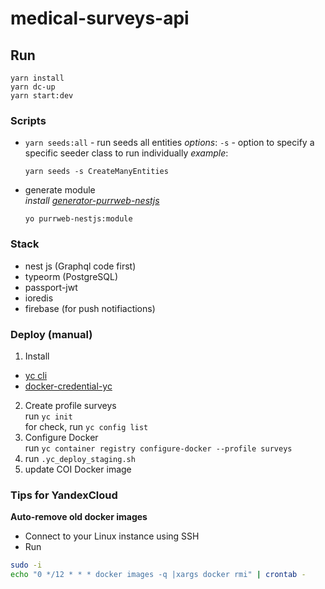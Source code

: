 # medical-surveys-api

## Run

```
yarn install
yarn dc-up
yarn start:dev
```

### Scripts

- `yarn seeds:all` - run seeds all entities
  _options_:
  `-s` - option to specify a specific seeder class to run individually
  _example_:

  ```
  yarn seeds -s CreateManyEntities
  ```

- generate module\
_install_ _[generator-purrweb-nestjs](https://gitlab.com/purrweb/codestyle/generator-purrweb-nestjs)_
   ```
   yo purrweb-nestjs:module
   ```

### Stack

- nest js (Graphql code first)
- typeorm (PostgreSQL)
- passport-jwt
- ioredis
- firebase (for push notifiactions)

### Deploy (manual)

1.  Install

- [yc cli](https://cloud.yandex.ru/docs/cli/quickstart)
- [docker-credential-yc](https://cloud.yandex.ru/docs/container-registry/operations/authentication#ch-setting)

2. Create profile surveys\
   run `yc init`\
   for check, run `yc config list`
3. Configure Docker\
   run `yc container registry configure-docker --profile surveys`
4. run `.yc_deploy_staging.sh`
5. update COI Docker image

### Tips for YandexCloud
__Auto-remove old docker images__
 - Connect to your Linux instance using SSH
- Run
```bash
sudo -i
echo "0 */12 * * * docker images -q |xargs docker rmi" | crontab -
```
